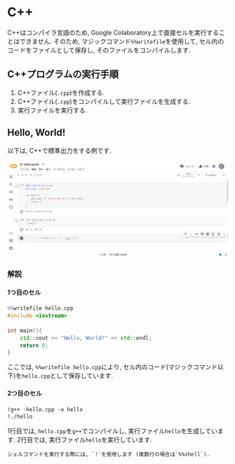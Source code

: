 # C++

C++はコンパイラ言語のため, Google Colaboratory上で直接セルを実行することはできません. そのため, マジックコマンド`%%writefile`を使用して, セル内のコードをファイルとして保存し, そのファイルをコンパイルします.

## C++プログラムの実行手順

1. C++ファイル(`.cpp`)を作成する.
2. C++ファイル(`.cpp`)をコンパイルして実行ファイルを生成する.
3. 実行ファイルを実行する.

## Hello, World!

以下は, C++で標準出力をする例です.

![cpp](../_images/cpp.png)

### 解説

#### 1つ目のセル

```cpp
%%writefile hello.cpp
#include <iostream>

int main(){
    std::cout << "Hello, World!" << std::endl;
    return 0;
}
```

ここでは, `%%writefile hello.cpp`により, セル内のコード(マジックコマンド以下)を`hello.cpp`として保存しています.

#### 2つ目のセル

```txt
!g++ -hello.cpp -o hello
!./hello
```

1行目では, `hello.cpp`を`g++`でコンパイルし, 実行ファイル`hello`を生成しています. 2行目では, 実行ファイル`hello`を実行しています.

```{tip}
シェルコマンドを実行する際には, `!`を使用します (複数行の場合は`%%shell`).
```
